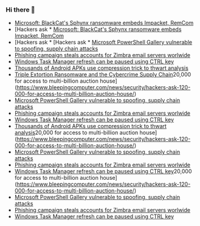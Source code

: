 ### Hi there 👋

<!--START_SECTION:feed-->
* [Microsoft: BlackCat's Sphynx ransomware embeds Impacket, RemCom](https://www.bleepingcomputer.com/news/microsoft/microsoft-blackcats-sphynx-ransomware-embeds-impacket-remcom/)
* [Hackers ask * [Microsoft: BlackCat's Sphynx ransomware embeds Impacket, RemCom](https://www.bleepingcomputer.com/news/microsoft/microsoft-blackcats-sphynx-ransomware-embeds-impacket-remcom/)
* [Hackers ask * [Hackers ask * [Microsoft PowerShell Gallery vulnerable to spoofing, supply chain attacks](https://www.bleepingcomputer.com/news/security/microsoft-powershell-gallery-vulnerable-to-spoofing-supply-chain-attacks/)
* [Phishing campaign steals accounts for Zimbra email servers worlwide](https://www.bleepingcomputer.com/news/security/phishing-campaign-steals-accounts-for-zimbra-email-servers-worlwide/)
* [Windows Task Manager refresh can be paused using CTRL key](https://www.bleepingcomputer.com/news/microsoft/windows-task-manager-refresh-can-be-paused-using-ctrl-key/)
* [Thousands of Android APKs use compression trick to thwart analysis](https://www.bleepingcomputer.com/news/security/thousands-of-android-apks-use-compression-trick-to-thwart-analysis/)
* [Triple Extortion Ransomware and the Cybercrime Supply Chain](https://www.bleepingcomputer.com/news/security/triple-extortion-ransomware-and-the-cybercrime-supply-chain/)20,000 for access to multi-billion auction house](https://www.bleepingcomputer.com/news/security/hackers-ask-120-000-for-access-to-multi-billion-auction-house/)
* [Microsoft PowerShell Gallery vulnerable to spoofing, supply chain attacks](https://www.bleepingcomputer.com/news/security/microsoft-powershell-gallery-vulnerable-to-spoofing-supply-chain-attacks/)
* [Phishing campaign steals accounts for Zimbra email servers worlwide](https://www.bleepingcomputer.com/news/security/phishing-campaign-steals-accounts-for-zimbra-email-servers-worlwide/)
* [Windows Task Manager refresh can be paused using CTRL key](https://www.bleepingcomputer.com/news/microsoft/windows-task-manager-refresh-can-be-paused-using-ctrl-key/)
* [Thousands of Android APKs use compression trick to thwart analysis](https://www.bleepingcomputer.com/news/security/thousands-of-android-apks-use-compression-trick-to-thwart-analysis/)20,000 for access to multi-billion auction house](https://www.bleepingcomputer.com/news/security/hackers-ask-120-000-for-access-to-multi-billion-auction-house/)
* [Microsoft PowerShell Gallery vulnerable to spoofing, supply chain attacks](https://www.bleepingcomputer.com/news/security/microsoft-powershell-gallery-vulnerable-to-spoofing-supply-chain-attacks/)
* [Phishing campaign steals accounts for Zimbra email servers worlwide](https://www.bleepingcomputer.com/news/security/phishing-campaign-steals-accounts-for-zimbra-email-servers-worlwide/)
* [Windows Task Manager refresh can be paused using CTRL key](https://www.bleepingcomputer.com/news/microsoft/windows-task-manager-refresh-can-be-paused-using-ctrl-key/)20,000 for access to multi-billion auction house](https://www.bleepingcomputer.com/news/security/hackers-ask-120-000-for-access-to-multi-billion-auction-house/)
* [Microsoft PowerShell Gallery vulnerable to spoofing, supply chain attacks](https://www.bleepingcomputer.com/news/security/microsoft-powershell-gallery-vulnerable-to-spoofing-supply-chain-attacks/)
* [Phishing campaign steals accounts for Zimbra email servers worlwide](https://www.bleepingcomputer.com/news/security/phishing-campaign-steals-accounts-for-zimbra-email-servers-worlwide/)
* [Windows Task Manager refresh can be paused using CTRL key](https://www.bleepingcomputer.com/news/microsoft/windows-task-manager-refresh-can-be-paused-using-ctrl-key/)
<!--END_SECTION:feed-->

<!--
**frankenk/frankenk** is a ✨ _special_ ✨ repository because its `README.md` (this file) appears on your GitHub profile.

Here are some ideas to get you started:

- 🔭 I’m currently working on ...
- 🌱 I’m currently learning ...
- 👯 I’m looking to collaborate on ...
- 🤔 I’m looking for help with ...
- 💬 Ask me about ...
- 📫 How to reach me: ...
- 😄 Pronouns: ...
- ⚡ Fun fact: ...
-->



